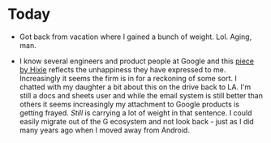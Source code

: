 # Today

* Got back from vacation where I gained a bunch of weight. Lol. Aging, man.

* I know several engineers and product people at Google and this [piece by Hixie](https://ln.hixie.ch/?start=1700627373&source=post_page-----0e3bf56924ac--------------------------------) reflects the unhappiness they have expressed to me. Increasingly it seems the firm is in for a reckoning of some sort. I chatted with my daughter a bit about this on the drive back to LA. I'm still a docs and sheets user and while the email system is still better than others it seems increasingly my attachment to Google products is getting frayed. *Still* is carrying a lot of weight in that sentence. I could easily migrate out of the G ecosystem and not look back - just as I did many years ago when I moved away from Android.

